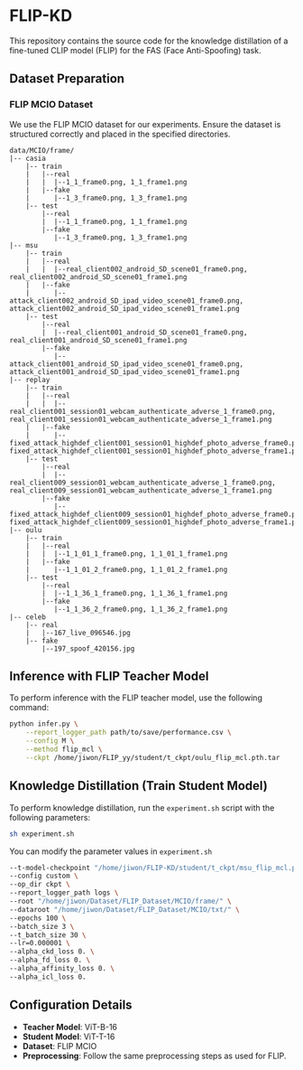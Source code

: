 # FLIP-KD
This repository contains the source code for the knowledge distillation of a fine-tuned CLIP model (FLIP) for the FAS (Face Anti-Spoofing) task.


## Dataset Preparation

### FLIP MCIO Dataset
We use the FLIP MCIO dataset for our experiments. Ensure the dataset is structured correctly and placed in the specified directories.

   ```
   data/MCIO/frame/
   |-- casia
       |-- train
       |   |--real
       |   |  |--1_1_frame0.png, 1_1_frame1.png 
       |   |--fake
       |      |--1_3_frame0.png, 1_3_frame1.png 
       |-- test
           |--real
           |  |--1_1_frame0.png, 1_1_frame1.png 
           |--fake
              |--1_3_frame0.png, 1_3_frame1.png 
   |-- msu
       |-- train
       |   |--real
       |   |  |--real_client002_android_SD_scene01_frame0.png, real_client002_android_SD_scene01_frame1.png
       |   |--fake
       |      |--attack_client002_android_SD_ipad_video_scene01_frame0.png, attack_client002_android_SD_ipad_video_scene01_frame1.png
       |-- test
           |--real
           |  |--real_client001_android_SD_scene01_frame0.png, real_client001_android_SD_scene01_frame1.png
           |--fake
              |--attack_client001_android_SD_ipad_video_scene01_frame0.png, attack_client001_android_SD_ipad_video_scene01_frame1.png
   |-- replay
       |-- train
       |   |--real
       |   |  |--real_client001_session01_webcam_authenticate_adverse_1_frame0.png, real_client001_session01_webcam_authenticate_adverse_1_frame1.png
       |   |--fake
       |      |--fixed_attack_highdef_client001_session01_highdef_photo_adverse_frame0.png, fixed_attack_highdef_client001_session01_highdef_photo_adverse_frame1.png
       |-- test
           |--real
           |  |--real_client009_session01_webcam_authenticate_adverse_1_frame0.png, real_client009_session01_webcam_authenticate_adverse_1_frame1.png
           |--fake
              |--fixed_attack_highdef_client009_session01_highdef_photo_adverse_frame0.png, fixed_attack_highdef_client009_session01_highdef_photo_adverse_frame1.png
   |-- oulu
       |-- train
       |   |--real
       |   |  |--1_1_01_1_frame0.png, 1_1_01_1_frame1.png
       |   |--fake
       |      |--1_1_01_2_frame0.png, 1_1_01_2_frame1.png
       |-- test
           |--real
           |  |--1_1_36_1_frame0.png, 1_1_36_1_frame1.png
           |--fake
              |--1_1_36_2_frame0.png, 1_1_36_2_frame1.png
   |-- celeb
       |-- real
       |   |--167_live_096546.jpg
       |-- fake
           |--197_spoof_420156.jpg       
   ```

## Inference with FLIP Teacher Model

To perform inference with the FLIP teacher model, use the following command:

```bash
python infer.py \
    --report_logger_path path/to/save/performance.csv \
    --config M \
    --method flip_mcl \
    --ckpt /home/jiwon/FLIP_yy/student/t_ckpt/oulu_flip_mcl.pth.tar
```

## Knowledge Distillation (Train Student Model)

To perform knowledge distillation, run the `experiment.sh` script with the following parameters:
```bash
sh experiment.sh
```

You can modify the parameter values in `experiment.sh`

```bash
--t-model-checkpoint "/home/jiwon/FLIP-KD/student/t_ckpt/msu_flip_mcl.pth.tar" \
--config custom \
--op_dir ckpt \
--report_logger_path logs \
--root "/home/jiwon/Dataset/FLIP_Dataset/MCIO/frame/" \
--dataroot "/home/jiwon/Dataset/FLIP_Dataset/MCIO/txt/" \
--epochs 100 \
--batch_size 3 \
--t_batch_size 30 \
--lr=0.000001 \
--alpha_ckd_loss 0. \
--alpha_fd_loss 0. \
--alpha_affinity_loss 0. \
--alpha_icl_loss 0.
```

## Configuration Details

- **Teacher Model**: ViT-B-16
- **Student Model**: ViT-T-16
- **Dataset**: FLIP MCIO
- **Preprocessing**: Follow the same preprocessing steps as used for FLIP.
